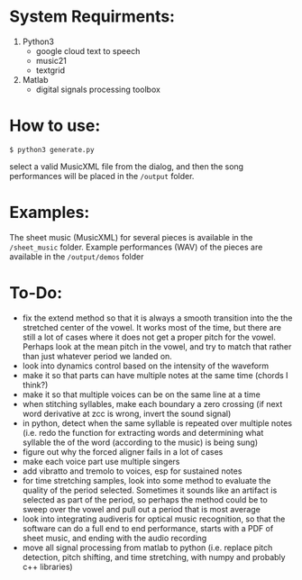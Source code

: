 # System Requirments:
1. Python3
    * google cloud text to speech
    * music21
    * textgrid
2. Matlab
    * digital signals processing toolbox


# How to use:
```
$ python3 generate.py
```
select a valid MusicXML file from the dialog, and then the song performances will be placed in the `/output` folder. 

# Examples:
The sheet music (MusicXML) for several pieces is available in the `/sheet_music` folder. Example performances (WAV) of the pieces are available in the `/output/demos` folder

# To-Do:
* fix the extend method so that it is always a smooth transition into the the stretched center of the vowel. It works most of the time, but there are still a lot of cases where it does not get a proper pitch for the vowel. Perhaps look at the mean pitch in the vowel, and try to match that rather than just whatever period we landed on.
* look into dynamics control based on the intensity of the waveform
* make it so that parts can have multiple notes at the same time (chords I think?)
* make it so that multiple voices can be on the same line at a time
* when stitching syllables, make each boundary a zero crossing (if next word derivative at zcc is wrong, invert the sound signal)
* in python, detect when the same syllable is repeated over multiple notes (i.e. redo the function for extracting words and determining what syllable the of the word (according to the music) is being sung)
* figure out why the forced aligner fails in a lot of cases
* make each voice part use multiple singers
* add vibratto and tremolo to voices, esp for sustained notes
* for time stretching samples, look into some method to evaluate the quality of the period selected. Sometimes it sounds like an artifact is selected as part of the period, so perhaps the method could be to sweep over the vowel and pull out a period that is most average
* look into integrating audiveris for optical music recognition, so that the software can do a full end to end performance, starts with a PDF of sheet music, and ending with the audio recording
* move all signal processing from matlab to python (i.e. replace pitch detection, pitch shifting, and time stretching, with numpy and probably c++ libraries)